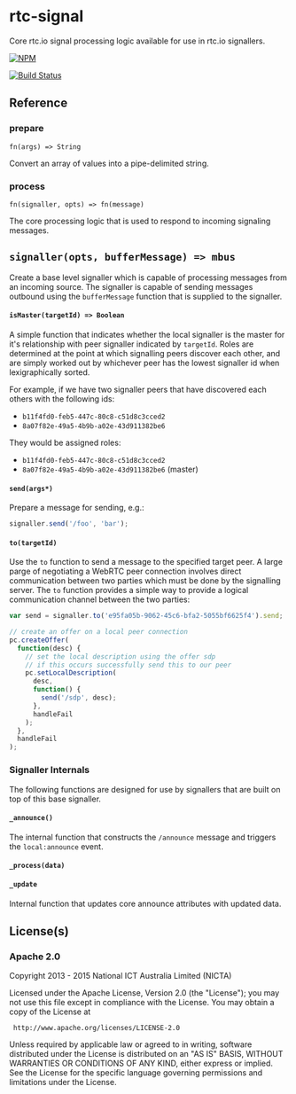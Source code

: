 # rtc-signal

Core rtc.io signal processing logic available for use in rtc.io signallers.


[![NPM](https://nodei.co/npm/rtc-signal.png)](https://nodei.co/npm/rtc-signal/)

[![Build Status](https://img.shields.io/travis/rtc-io/rtc-signal.svg?branch=master)](https://travis-ci.org/rtc-io/rtc-signal) 

## Reference

### prepare

```
fn(args) => String
```

Convert an array of values into a pipe-delimited string.

### process

```
fn(signaller, opts) => fn(message)
```

The core processing logic that is used to respond to incoming signaling
messages.

## `signaller(opts, bufferMessage) => mbus`

Create a base level signaller which is capable of processing
messages from an incoming source.  The signaller is capable of
sending messages outbound using the `bufferMessage` function
that is supplied to the signaller.

#### `isMaster(targetId) => Boolean`

A simple function that indicates whether the local signaller is the master
for it's relationship with peer signaller indicated by `targetId`.  Roles
are determined at the point at which signalling peers discover each other,
and are simply worked out by whichever peer has the lowest signaller id
when lexigraphically sorted.

For example, if we have two signaller peers that have discovered each
others with the following ids:

- `b11f4fd0-feb5-447c-80c8-c51d8c3cced2`
- `8a07f82e-49a5-4b9b-a02e-43d911382be6`

They would be assigned roles:

- `b11f4fd0-feb5-447c-80c8-c51d8c3cced2`
- `8a07f82e-49a5-4b9b-a02e-43d911382be6` (master)

#### `send(args*)`

Prepare a message for sending, e.g.:

```js
signaller.send('/foo', 'bar');
```

#### `to(targetId)`

Use the `to` function to send a message to the specified target peer.
A large parge of negotiating a WebRTC peer connection involves direct
communication between two parties which must be done by the signalling
server.  The `to` function provides a simple way to provide a logical
communication channel between the two parties:

```js
var send = signaller.to('e95fa05b-9062-45c6-bfa2-5055bf6625f4').send;

// create an offer on a local peer connection
pc.createOffer(
  function(desc) {
    // set the local description using the offer sdp
    // if this occurs successfully send this to our peer
    pc.setLocalDescription(
      desc,
      function() {
        send('/sdp', desc);
      },
      handleFail
    );
  },
  handleFail
);
```

### Signaller Internals

The following functions are designed for use by signallers that are built
on top of this base signaller.

#### `_announce()`

The internal function that constructs the `/announce` message and triggers
the `local:announce` event.

#### `_process(data)`

#### `_update`

Internal function that updates core announce attributes with
updated data.

## License(s)

### Apache 2.0

Copyright 2013 - 2015 National ICT Australia Limited (NICTA)

   Licensed under the Apache License, Version 2.0 (the "License");
   you may not use this file except in compliance with the License.
   You may obtain a copy of the License at

     http://www.apache.org/licenses/LICENSE-2.0

   Unless required by applicable law or agreed to in writing, software
   distributed under the License is distributed on an "AS IS" BASIS,
   WITHOUT WARRANTIES OR CONDITIONS OF ANY KIND, either express or implied.
   See the License for the specific language governing permissions and
   limitations under the License.
